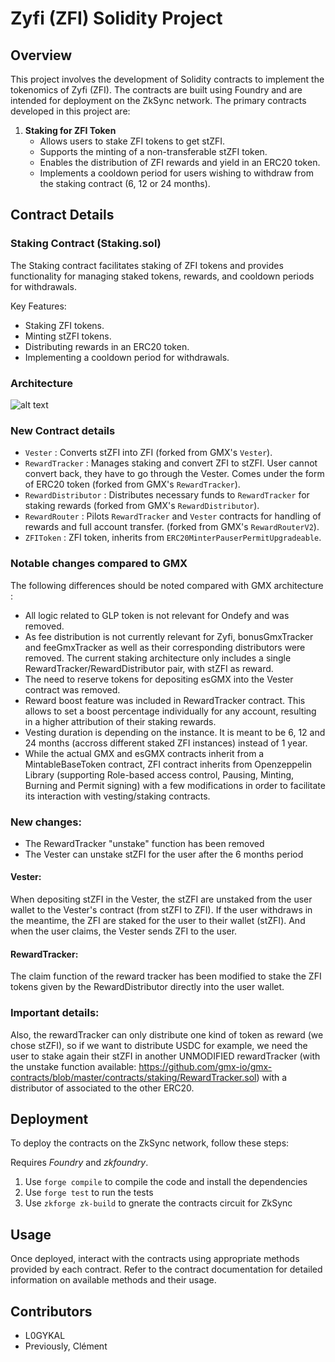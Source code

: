 # Zyfi (ZFI) Solidity Project

## Overview

This project involves the development of Solidity contracts to implement the tokenomics of Zyfi (ZFI). The contracts are built using Foundry and are intended for deployment on the ZkSync network. The primary contracts developed in this project are:

1. **Staking for ZFI Token**
   - Allows users to stake ZFI tokens to get stZFI.
   - Supports the minting of a non-transferable stZFI token.
   - Enables the distribution of ZFI rewards and yield in an ERC20 token.
   - Implements a cooldown period for users wishing to withdraw from the staking contract (6, 12 or 24 months).


## Contract Details

### Staking Contract (Staking.sol)

The Staking contract facilitates staking of ZFI tokens and provides functionality for managing staked tokens, rewards, and cooldown periods for withdrawals.

Key Features:

- Staking ZFI tokens.
- Minting stZFI tokens.
- Distributing rewards in an ERC20 token.
- Implementing a cooldown period for withdrawals.

### Architecture
 ![alt text](assets/ZFI.drawio.png)

### New Contract details
- `Vester` : Converts stZFI into ZFI (forked from GMX's `Vester`).
- `RewardTracker` : Manages staking and convert ZFI to stZFI. User cannot convert back, they have to go through the Vester. Comes under the form of ERC20 token (forked from GMX's `RewardTracker`).
- `RewardDistributor` : Distributes necessary funds to `RewardTracker` for staking rewards (forked from GMX's `RewardDistributor`).
- `RewardRouter` : Pilots `RewardTracker` and `Vester` contracts for handling of rewards and full account transfer. (forked from GMX's `RewardRouterV2`).
- `ZFIToken` : ZFI token, inherits from `ERC20MinterPauserPermitUpgradeable`.

### Notable changes compared to GMX

The following differences should be noted compared with GMX architecture :
- All logic related to GLP token is not relevant for Ondefy and was removed.
- As fee distribution is not currently relevant for Zyfi, bonusGmxTracker and feeGmxTracker as well as their corresponding distributors were removed. The current staking architecture only includes a single RewardTracker/RewardDistributor pair, with stZFI as reward.
- The need to reserve tokens for depositing esGMX into the Vester contract was removed.
- Reward boost feature was included in RewardTracker contract. This allows to set a boost percentage individually for any account, resulting in a higher attribution of their staking rewards.
- Vesting duration is depending on the instance. It is meant to be 6, 12 and 24 months (accross different staked ZFI instances) instead of 1 year.
- While the actual GMX and esGMX contracts inherit from a MintableBaseToken contract, ZFI contract inherits from Openzeppelin Library (supporting Role-based access control, Pausing, Minting, Burning and Permit signing) with a few modifications in order to facilitate its interaction with vesting/staking contracts.

### New changes:
- The RewardTracker "unstake" function has been removed
- The Vester can unstake stZFI for the user after the 6 months period
#### Vester:
When depositing stZFI in the Vester, the stZFI are unstaked from the user wallet to the Vester's contract (from stZFI to ZFI).
If the user withdraws in the meantime, the ZFI are staked for the user to their wallet (stZFI).
And when the user claims, the Vester sends ZFI to the user.
#### RewardTracker:
The claim function of the reward tracker has been modified to stake the ZFI tokens given by the RewardDistributor directly into the user wallet.

### Important details:
Also, the rewardTracker can only distribute one kind of token as reward (we chose stZFI), so if we want to distribute USDC for example, we need the user to stake again their stZFI in another UNMODIFIED rewardTracker (with the unstake function available: https://github.com/gmx-io/gmx-contracts/blob/master/contracts/staking/RewardTracker.sol) with a distributor of associated to the other ERC20.

## Deployment

To deploy the contracts on the ZkSync network, follow these steps:

Requires *Foundry* and *zkfoundry*.

1. Use `forge compile` to compile the code and install the dependencies
2. Use `forge test` to run the tests
3. Use `zkforge zk-build` to gnerate the contracts circuit for ZkSync

## Usage

Once deployed, interact with the contracts using appropriate methods provided by each contract. Refer to the contract documentation for detailed information on available methods and their usage.

## Contributors

- L0GYKAL
- Previously, Clément